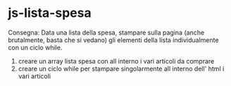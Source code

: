 # js-lista-spesa
Consegna:
Data una lista della spesa, stampare sulla pagina (anche brutalmente, basta che si vedano) gli elementi della lista individualmente con un ciclo while.

1. creare un array lista spesa con all interno i vari articoli da comprare
2. creare un ciclo while per stampare singolarmente all interno dell' html i vari articoli
